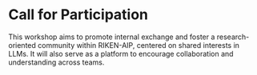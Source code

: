 # Call for Participation

This workshop aims to promote internal exchange and foster a research-oriented community within RIKEN-AIP, centered on shared interests in LLMs. It will also serve as a platform to encourage collaboration and understanding across teams.

